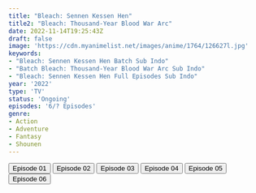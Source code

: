 ```yaml
---
title: "Bleach: Sennen Kessen Hen"
title2: "Bleach: Thousand-Year Blood War Arc"
date: 2022-11-14T19:25:43Z
draft: false
image: 'https://cdn.myanimelist.net/images/anime/1764/126627l.jpg'
keywords:
- "Bleach: Sennen Kessen Hen Batch Sub Indo"
- "Batch Bleach: Thousand-Year Blood War Arc Sub Indo"
- "Bleach: Sennen Kessen Hen Full Episodes Sub Indo"
year: '2022'
type: 'TV'
status: 'Ongoing'
episodes: '6/? Episodes'
genre:
- Action
- Adventure
- Fantasy
- Shounen
---
```


<div class="d-g gg-5 gtc-r ai-c">
<button onclick="window.open('?arc=G62ShR0fPp_20221010/1/MP4/Kuramanime-BLCH_S2-01-480p-ExTonan','_blank')">Episode 01</button>
<button onclick="window.open('?arc=sr6wnfboj4_20221018/2/MP4/Kuramanime-BLCH_S2-02-480p-ExTonan','_blank')">Episode 02</button>
<button onclick="window.open('?arc=K2MQjON0rT_20221025/3/MP4/Kuramanime-BLCH_S2-03-480p-ExTonan','_blank')">Episode 03</button>
<button onclick="window.open('?arc=3RSHEssIJk_20221101/4/MP4/Kuramanime-BLCH_S2-04-480p-ExTonan','_blank')">Episode 04</button>
<button onclick="window.open('?arc=evLghO65DO_20221113/5/MP4/Kuramanime-BLCH_S2-05-480p-ExTonan','_blank')">Episode 05</button>
<button onclick="window.open('?arc=x5ML40AXr0_20221115/6/MP4/Kuramanime-BLCH_S2-06-480p-ExTonan','_blank')">Episode 06</button>
</div>